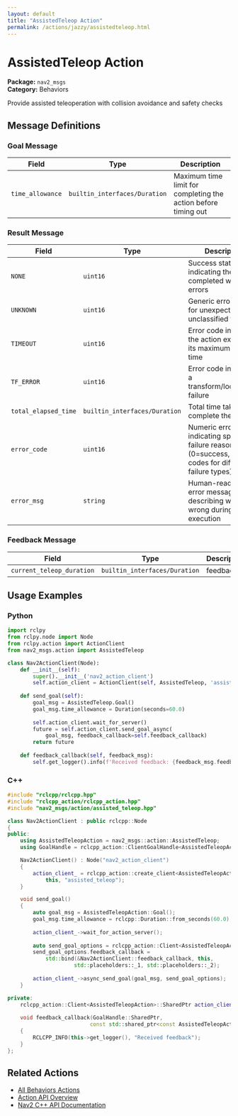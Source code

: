 ```yaml
---
layout: default
title: "AssistedTeleop Action"
permalink: /actions/jazzy/assistedteleop.html
---
```


# AssistedTeleop Action

**Package:** `nav2_msgs`  
**Category:** Behaviors

Provide assisted teleoperation with collision avoidance and safety checks

## Message Definitions

### Goal Message

| Field | Type | Description |
|-------|------|-------------|
| `time_allowance` | `builtin_interfaces/Duration` | Maximum time limit for completing the action before timing out |


### Result Message

| Field | Type | Description |
|-------|------|-------------|
| `NONE` | `uint16` | Success status code indicating the action completed without errors |
| `UNKNOWN` | `uint16` | Generic error code for unexpected or unclassified failures |
| `TIMEOUT` | `uint16` | Error code indicating the action exceeded its maximum allowed time |
| `TF_ERROR` | `uint16` | Error code indicating a transform/localization failure |
| `total_elapsed_time` | `builtin_interfaces/Duration` | Total time taken to complete the action |
| `error_code` | `uint16` | Numeric error code indicating specific failure reason (0=success, various codes for different failure types) |
| `error_msg` | `string` | Human-readable error message describing what went wrong during action execution |


### Feedback Message

| Field | Type | Description |
|-------|------|-------------|
| `current_teleop_duration` | `builtin_interfaces/Duration` | feedback |



## Usage Examples

### Python

```python
import rclpy
from rclpy.node import Node
from rclpy.action import ActionClient
from nav2_msgs.action import AssistedTeleop

class Nav2ActionClient(Node):
    def __init__(self):
        super().__init__('nav2_action_client')
        self.action_client = ActionClient(self, AssistedTeleop, 'assisted_teleop')
        
    def send_goal(self):
        goal_msg = AssistedTeleop.Goal()
        goal_msg.time_allowance = Duration(seconds=60.0)
        
        self.action_client.wait_for_server()
        future = self.action_client.send_goal_async(
            goal_msg, feedback_callback=self.feedback_callback)
        return future
        
    def feedback_callback(self, feedback_msg):
        self.get_logger().info(f'Received feedback: {feedback_msg.feedback}')
```

### C++

```cpp
#include "rclcpp/rclcpp.hpp"
#include "rclcpp_action/rclcpp_action.hpp"
#include "nav2_msgs/action/assisted_teleop.hpp"

class Nav2ActionClient : public rclcpp::Node
{
public:
    using AssistedTeleopAction = nav2_msgs::action::AssistedTeleop;
    using GoalHandle = rclcpp_action::ClientGoalHandle<AssistedTeleopAction>;

    Nav2ActionClient() : Node("nav2_action_client")
    {
        action_client_ = rclcpp_action::create_client<AssistedTeleopAction>(
            this, "assisted_teleop");
    }

    void send_goal()
    {
        auto goal_msg = AssistedTeleopAction::Goal();
        goal_msg.time_allowance = rclcpp::Duration::from_seconds(60.0);
        
        action_client_->wait_for_action_server();
        
        auto send_goal_options = rclcpp_action::Client<AssistedTeleopAction>::SendGoalOptions();
        send_goal_options.feedback_callback = 
            std::bind(&Nav2ActionClient::feedback_callback, this, 
                     std::placeholders::_1, std::placeholders::_2);
        
        action_client_->async_send_goal(goal_msg, send_goal_options);
    }

private:
    rclcpp_action::Client<AssistedTeleopAction>::SharedPtr action_client_;
    
    void feedback_callback(GoalHandle::SharedPtr, 
                          const std::shared_ptr<const AssistedTeleopAction::Feedback> feedback)
    {
        RCLCPP_INFO(this->get_logger(), "Received feedback");
    }
};
```

## Related Actions

- [All Behaviors Actions](/actions/jazzy/index.html#behaviors)
- [Action API Overview](/actions/jazzy/index.html)
- [Nav2 C++ API Documentation](/jazzy/html/index.html)
